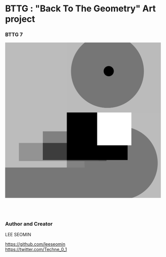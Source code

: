 # BTTG : "Back To The Geometry" Art project 




### BTTG 7

<img src="https://github.com/leeseomin/BTTG/blob/main/ART/7.png" width="2000">    

  <br/>  <br/> 
  
  
















 ### Author and Creator
 
 LEE SEOMIN
 
 https://github.com/leeseomin 
  <br/> 
 https://twitter.com/Techne_0_1
 
 
 
 

